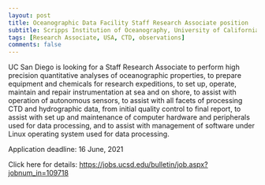 ```yaml
---
layout: post
title: Oceanographic Data Facility Staff Research Associate position
subtitle: Scripps Institution of Oceanography, University of California San Diego, San Diego, CA, USA
tags: [Research Associate, USA, CTD, observations]
comments: false
---
```


UC San Diego is looking for a Staff Research Associate to perform high precision quantitative analyses of oceanographic properties, to prepare equipment and chemicals for research expeditions, to set up, operate, maintain and repair instrumentation at sea and on shore, to assist with operation of autonomous sensors, to assist with all facets of processing CTD and hydrographic data, from initial quality control to final report, to assist with set up and maintenance of computer hardware and peripherals used for data processing, and to assist with management of software under Linux operating system used for data processing.


Application deadline: 16 June, 2021


Click here for details: <https://jobs.ucsd.edu/bulletin/job.aspx?jobnum_in=109718>